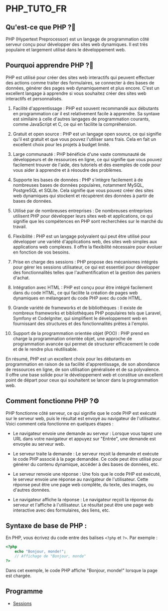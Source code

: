 # PHP_TUTO_FR

## Qu'est-ce que PHP ?🤔
PHP (Hypertext Preprocessor) est un langage de programmation côté serveur conçu pour développer des sites web dynamiques. Il est très populaire et largement utilisé dans le développement web.

## Pourquoi apprendre PHP ?📝
PHP est utilisé pour créer des sites web interactifs qui peuvent effectuer des actions comme traiter des formulaires, se connecter à des bases de données, générer des pages web dynamiquement et plus encore. C'est un excellent langage à apprendre si vous souhaitez créer des sites web interactifs et personnalisés.

1. Facilité d'apprentissage : PHP est souvent recommandé aux débutants en programmation car il est relativement facile à apprendre. Sa syntaxe est similaire à celle d'autres langages de programmation courants, comme JavaScript et C, ce qui en facilite la compréhension.

2. Gratuit et open source : PHP est un langage open source, ce qui signifie qu'il est gratuit et que vous pouvez l'utiliser sans frais. Cela en fait un excellent choix pour les projets à budget limité.

3. Large communauté : PHP bénéficie d'une vaste communauté de développeurs et de ressources en ligne, ce qui signifie que vous pouvez facilement trouver de l'aide, des tutoriels et des exemples de code pour vous aider à apprendre et à résoudre des problèmes.

4. Supporte les bases de données : PHP s'intègre facilement à de nombreuses bases de données populaires, notamment MySQL, PostgreSQL et SQLite. Cela signifie que vous pouvez créer des sites web dynamiques qui stockent et récupèrent des données à partir de bases de données.

5. Utilisé par de nombreuses entreprises : De nombreuses entreprises utilisent PHP pour développer leurs sites web et applications, ce qui signifie que les compétences en PHP sont recherchées sur le marché du travail.

6. Flexibilité : PHP est un langage polyvalent qui peut être utilisé pour développer une variété d'applications web, des sites web simples aux applications web complexes. Il offre la flexibilité nécessaire pour évoluer en fonction de vos besoins.

7. Prise en charge des sessions : PHP propose des mécanismes intégrés pour gérer les sessions utilisateur, ce qui est essentiel pour développer des fonctionnalités telles que l'authentification et la gestion des paniers d'achat.

8. Intégration avec HTML : PHP est conçu pour être intégré facilement dans du code HTML, ce qui facilite la création de pages web dynamiques en mélangeant du code PHP avec du code HTML.

9. Grande variété de frameworks et de bibliothèques : Il existe de nombreux frameworks et bibliothèques PHP populaires tels que Laravel, Symfony et CodeIgniter, qui simplifient le développement web en fournissant des structures et des fonctionnalités prêtes à l'emploi.

10. Support de la programmation orientée objet (POO) : PHP prend en charge la programmation orientée objet, une approche de programmation avancée qui permet de structurer efficacement le code et de le rendre plus réutilisable.

En résumé, PHP est un excellent choix pour les débutants en programmation en raison de sa facilité d'apprentissage, de son abondance de ressources en ligne, de son utilisation généralisée et de sa polyvalence. Il offre une base solide pour le développement web et constitue un excellent point de départ pour ceux qui souhaitent se lancer dans la programmation web.

## Comment fonctionne PHP ?⚙️
PHP fonctionne côté serveur, ce qui signifie que le code PHP est exécuté sur le serveur web, puis le résultat est envoyé au navigateur de l'utilisateur. Voici comment cela fonctionne en quelques étapes :

* Le navigateur envoie une demande au serveur : Lorsque vous tapez une URL dans votre navigateur et appuyez sur "Entrée", une demande est envoyée au serveur web.

* Le serveur traite la demande : Le serveur reçoit la demande et exécute le code PHP associé à la page demandée. Ce code peut être utilisé pour générer du contenu dynamique, accéder à des bases de données, etc.

* Le serveur renvoie une réponse : Une fois que le code PHP est exécuté, le serveur envoie une réponse au navigateur de l'utilisateur. Cette réponse peut être une page web complète, du texte, des images, ou d'autres données.

* Le navigateur affiche la réponse : Le navigateur reçoit la réponse du serveur et l'affiche à l'utilisateur. Le résultat peut être une page web interactive avec des formulaires, des liens, etc.

## Syntaxe de base de PHP :
En PHP, vous écrivez du code entre des balises `<?php` et `?>`. Par exemple :
```php
<?php
    echo "Bonjour, monde!";
    // Affichage de "Bonjour, monde"
?>
```
Dans cet exemple, le code PHP affiche "Bonjour, monde!" lorsque la page est chargée.

## Programme

 - [Sessions](https://github.com/Bfabien99/PHP_TUTO_FR/tree/main/sessions)